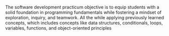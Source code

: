 The software development practicum objective is to equip students with a solid foundation in programming fundamentals while fostering a mindset of exploration, inquiry, and teamwork. All the while applying previously learned concepts, which includes concepts like data structures, conditionals, loops, variables, functions, and object-oriented principles
